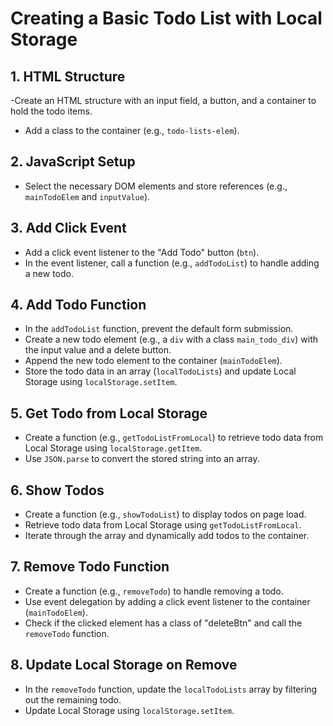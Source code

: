 # Creating a Basic Todo List with Local Storage

## 1. HTML Structure

-Create an HTML structure with an input field, a button, and a container to hold the todo items.
- Add a class to the container (e.g., `todo-lists-elem`).

## 2. JavaScript Setup

- Select the necessary DOM elements and store references (e.g., `mainTodoElem` and `inputValue`).

## 3. Add Click Event

- Add a click event listener to the "Add Todo" button (`btn`).
- In the event listener, call a function (e.g., `addTodoList`) to handle adding a new todo.

## 4. Add Todo Function

- In the `addTodoList` function, prevent the default form submission.
- Create a new todo element (e.g., a `div` with a class `main_todo_div`) with the input value and a delete button.
- Append the new todo element to the container (`mainTodoElem`).
- Store the todo data in an array (`localTodoLists`) and update Local Storage using `localStorage.setItem`.

## 5. Get Todo from Local Storage

- Create a function (e.g., `getTodoListFromLocal`) to retrieve todo data from Local Storage using `localStorage.getItem`.
- Use `JSON.parse` to convert the stored string into an array.

## 6. Show Todos

- Create a function (e.g., `showTodoList`) to display todos on page load.
- Retrieve todo data from Local Storage using `getTodoListFromLocal`.
- Iterate through the array and dynamically add todos to the container.

## 7. Remove Todo Function

- Create a function (e.g., `removeTodo`) to handle removing a todo.
- Use event delegation by adding a click event listener to the container (`mainTodoElem`).
- Check if the clicked element has a class of "deleteBtn" and call the `removeTodo` function.

## 8. Update Local Storage on Remove

- In the `removeTodo` function, update the `localTodoLists` array by filtering out the remaining todo.
- Update Local Storage using `localStorage.setItem`.